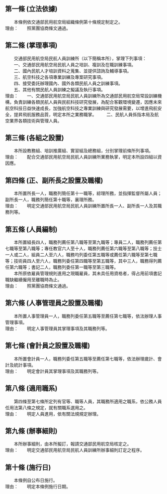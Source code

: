 第一條 (立法依據)
-----------------
　　本條例依交通部民用航空局組織條例第十條規定制定之。  
理由：　　照黨團協商條文通過。

第二條 (掌理事項)
-----------------
　　交通部民用航空局民航人員訓練所（以下簡稱本所），掌理下列事項：  
　　一、交通部民用航空局民航人員之培訓、複訓及在職訓練事項。  
　　二、國內民航人才培訓資料之蒐集、並提供諮詢及輔導事項。  
　　三、航空科技之各項專業訓練及專案研究事項。  
　　四、接受委託辦理國內、國外各類民航人員之訓練事項。  
　　五、其他有關民航人員訓練之擬議及執行事項。  
理由：　　一、交通部民用航空局民航人員訓練所為交通部民用航空局常設訓練機構，負責訓練各類民航人員與民航科技研究發展，為配合客觀環境變遷，因應未來航空科技日益快速成長，加強航空科技之專業訓練與研究發展需要，以增進飛航安全，提昇飛航服務品質，明定本所之業務職掌。
　　二、民航人員係指本局及航空業界各類技術與管理人員。

第三條 (各組之設置)
-------------------
　　本所設教務組、培訓推廣組、實習組及總務組，分別掌理前條所列事項。  
理由：　　配合交通部民用航空局民航人員訓練所業務執掌，明定本所設四組以資因應。

第四條 (正、副所長之設置及職權)
-------------------------------
　　本所置所長一人，職務列簡任第十一職等，綜理所務，並指揮監督所屬人員；副所長一人，職務列簡任第十職等，襄理所務。  
理由：　　明定交通部民用航空局民航人員訓練所置所長一人、副所長一人及其職務列等。

第五條 (人員編制)
-----------------
　　本所置組長四人，職務列薦任第八職等至第九職等；專員二人，職務列薦任第七職等至第八職等；專任教官六人至十人，職務列薦任第六職等至第八職等；技士一人或二人，組員二人至六人，職務均列委任第五職等或薦任第六職等至第七職等；技術員四人至六人，職務列委任第四職等至第五職等，其中三人，職務得列薦任第六職等；書記二人，職務列委任第一職等至第三職等。  
　　本所原依雇員管理規則進用之現職雇員，其未具任用資格者，得占用前項書記職缺繼續僱用至離職時為止。  
理由：　　照黨團協商條文通過。

第六條 (人事管理員之設置及職權)
-------------------------------
　　本所置人事管理員一人，職務列委任第五職等至薦任第七職等，依法辦理人事管理事項。  
理由：　　明定人事管理員其掌理事項及其職務列等。

第七條 (會計員之設置及職權)
---------------------------
　　本所置會計員一人，職務列委任第五職等至薦任第七職等，依法辦理歲計、會計及統計事項。  
理由：　　明定會計員其掌理事項及其職務列等。

第八條 (適用職系)
-----------------
　　第四條至第七條所定列有官等、職等人員，其職務所適用之職系，依公務人員任用法第八條之規定，就有關職系選用之。  
理由：　　明定人員進用，依有關法規規定辦理。

第九條 (辦事細則)
-----------------
　　本所辦事細則，由本所擬訂，報請交通部民用航空局核定之。  
理由：　　明定交通部民用航空局民航人員訓練所辦事細則訂定之程序。

第十條 (施行日)
---------------
　　本條例自公布日施行。  
理由：　　明定本條例施行日期。